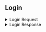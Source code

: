 ## Login


<details>
  <summary>Login Request</summary>
  
```json
    {
        "email": "example@gmail.com",
        "password": "example-password"
    }
```
</details>

<details>
    <summary>Login Response</summary>

```json
    {
        "status": "success",
        "message": "Login success",
        "data": {
            "token": "token jwt",
            "expired_at": "timestamp"
        }
    }
```
</details>
